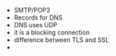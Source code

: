 * SMTP/POP3
* Records for DNS
* DNS uses UDP
* it is a blocking connection
* difference between TLS and SSL
* 